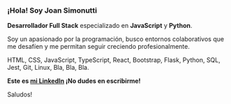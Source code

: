 ### ¡Hola! Soy Joan Simonutti

**Desarrollador Full Stack** especializado en **JavaScript** y **Python**.

Soy un apasionado por la programación, busco entornos colaborativos que me desafíen y me permitan seguir creciendo profesionalmente.

HTML, CSS, JavaScript, TypeScript, React, Bootstrap, Flask, Python, SQL, Jest, Git, Linux, Bla, Bla, Bla.

**Este es [mi LinkedIn](https://www.linkedin.com/in/joansimonutti/) ¡No dudes en escribirme!**

Saludos!
